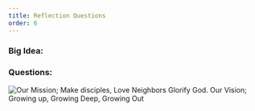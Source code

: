 ```yaml
---
title: Reflection Questions
order: 6
---
```


### Big Idea: 





### Questions:






![Our Mission; Make disciples, Love Neighbors Glorify God. Our Vision; Growing up, Growing Deep, Growing Out](https://raw.githubusercontent.com/stgeorgeshurstville/bulletin/main/images/upload.JPG)
